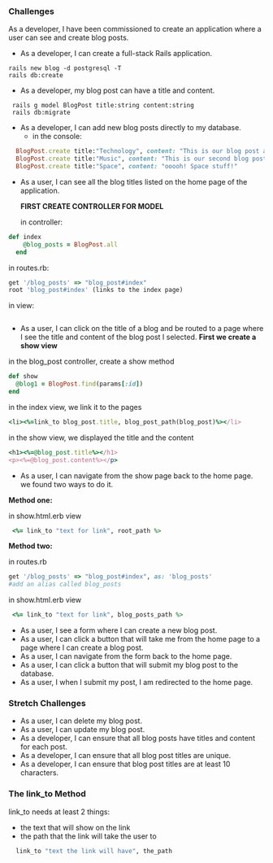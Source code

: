 ### Challenges

As a developer, I have been commissioned to create an application where a user can see and create blog posts.

- As a developer, I can create a full-stack Rails application.

```
rails new blog -d postgresql -T
rails db:create
```

- As a developer, my blog post can have a title and content.

```
 rails g model BlogPost title:string content:string
 rails db:migrate
```

- As a developer, I can add new blog posts directly to my database.
  - in the console:

```ruby
  BlogPost.create title:"Technology", content: "This is our blog post about technology!"
  BlogPost.create title:"Music", content: "This is our second blog post. It's about music!"
  BlogPost.create title:"Space", content: "ooooh! Space stuff!"

```

- As a user, I can see all the blog titles listed on the home page of the application.

  **FIRST CREATE CONTROLLER FOR MODEL**

  in controller:

```ruby
def index
    @blog_posts = BlogPost.all
  end
```

in routes.rb:

```ruby
get '/blog_posts' => "blog_post#index"
root 'blog_post#index' (links to the index page)
```

in view:

```

```

- As a user, I can click on the title of a blog and be routed to a page where I see the title and content of the blog post I selected.
  **First we create a show view**

in the blog_post controller, create a show method

```ruby
def show
  @blog1 = BlogPost.find(params[:id])
end

```

in the index view, we link it to the pages

```ruby
<li><%=link_to blog_post.title, blog_post_path(blog_post)%></li>
```

in the show view, we displayed the title and the content

```ruby
<h1><%=@blog_post.title%></h1>
<p><%=@blog_post.content%></p>
```

- As a user, I can navigate from the show page back to the home page.
  we found two ways to do it.

**Method one:**

in show.html.erb view

```ruby
 <%= link_to "text for link", root_path %>
```

**Method two:**

in routes.rb

```ruby
get '/blog_posts' => "blog_post#index", as: 'blog_posts'
#add an alias called blog_posts
```

in show.html.erb view

```ruby
 <%= link_to "text for link", blog_posts_path %>
```

- As a user, I see a form where I can create a new blog post.
- As a user, I can click a button that will take me from the home page to a page where I can create a blog post.
- As a user, I can navigate from the form back to the home page.
- As a user, I can click a button that will submit my blog post to the database.
- As a user, I when I submit my post, I am redirected to the home page.

### Stretch Challenges

- As a user, I can delete my blog post.
- As a user, I can update my blog post.
- As a developer, I can ensure that all blog posts have titles and content for each post.
- As a developer, I can ensure that all blog post titles are unique.
- As a developer, I can ensure that blog post titles are at least 10 characters.

### The link_to Method

link_to needs at least 2 things:

- the text that will show on the link
- the path that the link will take the user to

```ruby
  link_to "text the link will have", the_path
```
